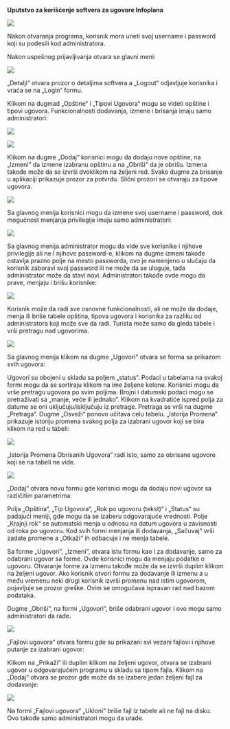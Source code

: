 ﻿**Uputstvo za korišćenje softvera za ugovore Infoplana**

![](Manual-SRB-1.png)

Nakon otvaranja programa, korisnik mora uneti svoj username i password koji su podesili kod administratora.

Nakon uspešnog prijavljivanja otvara se glavni meni:

![](Manual-SRB-2.png)

„Detalji“ otvara prozor o detaljima softvera a „Logout“ odjavljuje korisnika i vraća se na „Login“ formu.

Klikom na dugmad „Opštine“  i  „Tipovi Ugovora“ mogu se videti opštine i tipovi ugovora. Funkcionalnosti dodavanja, izmene i brisanja imaju samo administratori: 

![](Manual-SRB-3.png)

![](Manual-SRB-4.png)

Klikom na dugme „Dodaj“ korisnici mogu da dodaju nove opštine, na „Izmeni“ da izmene izabranu opštinu a na „Obriši“ da je obrišu. Izmena takođe može da se izvrši dvoklikom na željeni red. Svako dugme za brisanje u aplikaciji prikazuje prozor za potvrdu. Slični prozori se otvaraju za tipove ugovora.

![](Manual-SRB-5.png)

Sa glavnog menija korisnici mogu da izmene svoj username i password, dok mogućnost menjanja privilegije imaju samo administratori:

![](Manual-SRB-6.png)

Sa glavnog menija administrator mogu da vide sve korisnike i njihove privilegije ali ne I njihove password-e, klikom na dugme izmeni takođe ostavlja prazno polje na mesto passworda, ovo je namenjeno u slučaju da korisnik zaboravi svoj password ili ne može da se uloguje, tada administrator može da stavi novi. Administratori takođe ovde mogu da prave, menjaju i brišu korisnike: 

![](Manual-SRB-7.png)

Korisnik može da radi sve osnovne funkcionalnosti, ali ne može da dodaje, menja ili briše tabele opština, tipova ugovora i korisnika za razliku od administratora koji može sve da radi. Turista može samo da gleda tabele i vrši pretragu nad ugovorima.

![](Manual-SRB-8.png)

Sa glavnog menija klikom na dugme „Ugovori“ otvara se forma sa prikazom svih ugovora:

Ugovori su obojeni u skladu sa poljem „status“. Podaci u tabelama na svakoj formi mogu da se sortiraju klikom na ime željene kolone. Korisnici mogu da vrše pretragu ugovora po svim poljima. Brojni i datumski podaci mogu se pretraživati sa „manje, veće ili jednako“. Klikom na kvadratiće ispred polja za datume se oni uključuju/isključuju iz pretrage. Pretraga se vrši na dugme „Pretraga“. Dugme „Osveži“ ponovo učitava celu tabelu. „Istorija Promena“ prikazuje istoriju promena svakog polja za izabrani ugovor koji se bira klikom na red u tabeli:

![](Manual-SRB-9.png)

„Istorija Promena Obrisanih Ugovora“ radi isto, samo za obrisane ugovore koji se na tabeli ne vide.

![](Manual-SRB-10.png)

„Dodaj“ otvara novu formu gde korisnici mogu da dodaju novi ugovor sa različitim parametrima:

Polja „Opština“, „Tip Ugovora“, „Rok po ugovoru (tekst)“ i „Status“ su padajući meniji, gde mogu da se izaberu odgovarajuće vrednosti. Polje „Krajnji rok“ se automatski menja u odnosu na datum ugovora u zavisnosti od roka po ugovoru. Kod svih formi menjanja ili dodavanja, „Sačuvaj“ vrši zadate promene a „Otkaži“ ih odbacuje i ne menja tabele.

Sa forme „Ugovori“, „Izmeni“, otvara istu formu kao i za dodavanje, samo za odabrani ugovor sa forme. Ovde korisnici mogu da menjaju podatke o ugovoru. Otvaranje forme za izmenu takođe može da se izvrši duplim klikom na željeni ugovor. Ako korisnik otvori formu za dodavanje ili izmenu a u među vremenu neki drugi korisnik izvrši promenu nad istim ugovorom, pojavljuje se prozor greške. Ovim se omogućava ispravan rad nad bazom podataka.

Dugme „Obriši“, na formi „Ugovori“, briše odabrani ugovor i ovo mogu samo administratori da rade.

![](Manual-SRB-11.png)

„Fajlovi ugovora“ otvara formu gde su prikazani svi vezani fajlovi i njihove putanje za izabrani ugovor:

Klikom na „Prikaži“ ili duplim klikom na željeni ugovor, otvara se izabrani ugovor u odgovarajućem programu u skladu sa tipom fajla. Klikom na „Dodaj“ otvara se prozor gde može da se izabere jedan željeni fajl za dodavanje:

![](Manual-SRB-12.png)

Na formi „Fajlovi ugovora“ „Ukloni“ briše fajl iz tabele ali ne fajl na disku. Ovo takođe samo administratori mogu da urade.
